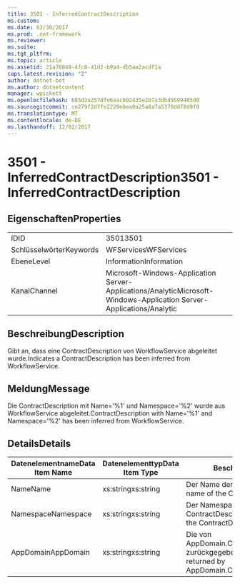 ```yaml
---
title: 3501 - InferredContractDescription
ms.custom: 
ms.date: 03/30/2017
ms.prod: .net-framework
ms.reviewer: 
ms.suite: 
ms.tgt_pltfrm: 
ms.topic: article
ms.assetid: 21a70849-4fc0-41d2-b9a4-db5aa2acdf1a
caps.latest.revision: "2"
author: dotnet-bot
ms.author: dotnetcontent
manager: wpickett
ms.openlocfilehash: 685d2a257dfe6aac892435e2b7a3dbd9599405d0
ms.sourcegitcommit: ce279f2d7fe2220e6ea0a25a8a7a5370ddf8d9f0
ms.translationtype: MT
ms.contentlocale: de-DE
ms.lasthandoff: 12/02/2017
---
```

# <a name="3501---inferredcontractdescription"></a><span data-ttu-id="d2340-102">3501 - InferredContractDescription</span><span class="sxs-lookup"><span data-stu-id="d2340-102">3501 - InferredContractDescription</span></span>
## <a name="properties"></a><span data-ttu-id="d2340-103">Eigenschaften</span><span class="sxs-lookup"><span data-stu-id="d2340-103">Properties</span></span>  
  
|||  
|-|-|  
|<span data-ttu-id="d2340-104">ID</span><span class="sxs-lookup"><span data-stu-id="d2340-104">ID</span></span>|<span data-ttu-id="d2340-105">3501</span><span class="sxs-lookup"><span data-stu-id="d2340-105">3501</span></span>|  
|<span data-ttu-id="d2340-106">Schlüsselwörter</span><span class="sxs-lookup"><span data-stu-id="d2340-106">Keywords</span></span>|<span data-ttu-id="d2340-107">WFServices</span><span class="sxs-lookup"><span data-stu-id="d2340-107">WFServices</span></span>|  
|<span data-ttu-id="d2340-108">Ebene</span><span class="sxs-lookup"><span data-stu-id="d2340-108">Level</span></span>|<span data-ttu-id="d2340-109">Information</span><span class="sxs-lookup"><span data-stu-id="d2340-109">Information</span></span>|  
|<span data-ttu-id="d2340-110">Kanal</span><span class="sxs-lookup"><span data-stu-id="d2340-110">Channel</span></span>|<span data-ttu-id="d2340-111">Microsoft-Windows-Application Server-Applications/Analytic</span><span class="sxs-lookup"><span data-stu-id="d2340-111">Microsoft-Windows-Application Server-Applications/Analytic</span></span>|  
  
## <a name="description"></a><span data-ttu-id="d2340-112">Beschreibung</span><span class="sxs-lookup"><span data-stu-id="d2340-112">Description</span></span>  
 <span data-ttu-id="d2340-113">Gibt an, dass eine ContractDescription von WorkflowService abgeleitet wurde.</span><span class="sxs-lookup"><span data-stu-id="d2340-113">Indicates a ContractDescription has been inferred from WorkflowService.</span></span>  
  
## <a name="message"></a><span data-ttu-id="d2340-114">Meldung</span><span class="sxs-lookup"><span data-stu-id="d2340-114">Message</span></span>  
 <span data-ttu-id="d2340-115">Die ContractDescription mit Name='%1' und Namespace='%2' wurde aus WorkflowService abgeleitet.</span><span class="sxs-lookup"><span data-stu-id="d2340-115">ContractDescription with Name='%1' and Namespace='%2' has been inferred from WorkflowService.</span></span>  
  
## <a name="details"></a><span data-ttu-id="d2340-116">Details</span><span class="sxs-lookup"><span data-stu-id="d2340-116">Details</span></span>  
  
|<span data-ttu-id="d2340-117">Datenelementname</span><span class="sxs-lookup"><span data-stu-id="d2340-117">Data Item Name</span></span>|<span data-ttu-id="d2340-118">Datenelementtyp</span><span class="sxs-lookup"><span data-stu-id="d2340-118">Data Item Type</span></span>|<span data-ttu-id="d2340-119">Beschreibung</span><span class="sxs-lookup"><span data-stu-id="d2340-119">Description</span></span>|  
|--------------------|--------------------|-----------------|  
|<span data-ttu-id="d2340-120">Name</span><span class="sxs-lookup"><span data-stu-id="d2340-120">Name</span></span>|<span data-ttu-id="d2340-121">xs:string</span><span class="sxs-lookup"><span data-stu-id="d2340-121">xs:string</span></span>|<span data-ttu-id="d2340-122">Der Name der ContractDescription.</span><span class="sxs-lookup"><span data-stu-id="d2340-122">The name of the ContractDescription.</span></span>|  
|<span data-ttu-id="d2340-123">Namespace</span><span class="sxs-lookup"><span data-stu-id="d2340-123">Namespace</span></span>|<span data-ttu-id="d2340-124">xs:string</span><span class="sxs-lookup"><span data-stu-id="d2340-124">xs:string</span></span>|<span data-ttu-id="d2340-125">Der Namespace des ContractDescription.</span><span class="sxs-lookup"><span data-stu-id="d2340-125">The namespace of the ContractDescription.</span></span>|  
|<span data-ttu-id="d2340-126">AppDomain</span><span class="sxs-lookup"><span data-stu-id="d2340-126">AppDomain</span></span>|<span data-ttu-id="d2340-127">xs:string</span><span class="sxs-lookup"><span data-stu-id="d2340-127">xs:string</span></span>|<span data-ttu-id="d2340-128">Die von AppDomain.CurrentDomain.FriendlyName zurückgegebene Zeichenfolge.</span><span class="sxs-lookup"><span data-stu-id="d2340-128">The string returned by AppDomain.CurrentDomain.FriendlyName.</span></span>|
